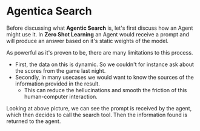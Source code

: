 # Agentica Search
Before discussing what **Agentic Search** is, let's first discuss how an Agent might use it.
In **Zero Shot Learning** an Agent would receive a prompt and will produce an answer based on it's static weights of the model.

As powerful as it's proven to be, there are many limitations to this process.
- First, the data on this is dynamic. So we couldn't for instance ask about the scores from the game last night. 
- Secondly, in many usecases we would want to know the sources of the information provided in the result. 
    - This can reduce the hellucinations and smooth the friction of this human-computer interaction.

Looking at above picture, we can see the prompt is received by the agent, which then decides to call the search tool. Then the information found is returned to the agent.